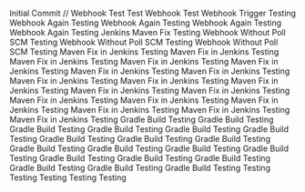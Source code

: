 Initial Commit
// Webhook Test
Test Webhook
Test Webhook Trigger
Testing Webhook Again
Testing Webhook Again
Testing Webhook Again
Testing Webhook Again
Testing Jenkins Maven Fix
Testing Webhook Without Poll SCM
Testing Webhook Without Poll SCM
Testing Webhook Without Poll SCM
Testing Maven Fix in Jenkins
Testing Maven Fix in Jenkins
Testing Maven Fix in Jenkins
Testing Maven Fix in Jenkins
Testing Maven Fix in Jenkins
Testing Maven Fix in Jenkins
Testing Maven Fix in Jenkins
Testing Maven Fix in Jenkins
Testing Maven Fix in Jenkins
Testing Maven Fix in Jenkins
Testing Maven Fix in Jenkins
Testing Maven Fix in Jenkins
Testing Maven Fix in Jenkins
Testing Maven Fix in Jenkins
Testing Maven Fix in Jenkins
Testing Maven Fix in Jenkins
Testing Maven Fix in Jenkins
Testing Maven Fix in Jenkins
Testing Gradle Build
Testing Gradle Build
Testing Gradle Build
Testing Gradle Build
Testing Gradle Build
Testing Gradle Build
Testing Gradle Build
Testing Gradle Build
Testing Gradle Build
Testing Gradle Build
Testing Gradle Build
Testing Gradle Build
Testing Gradle Build
Testing Gradle Build
Testing Gradle Build
Testing Gradle Build
Testing Gradle Build
Testing Gradle Build
Testing Gradle Build
Testing
Testing
Testing
Testing
Testing
Testing
